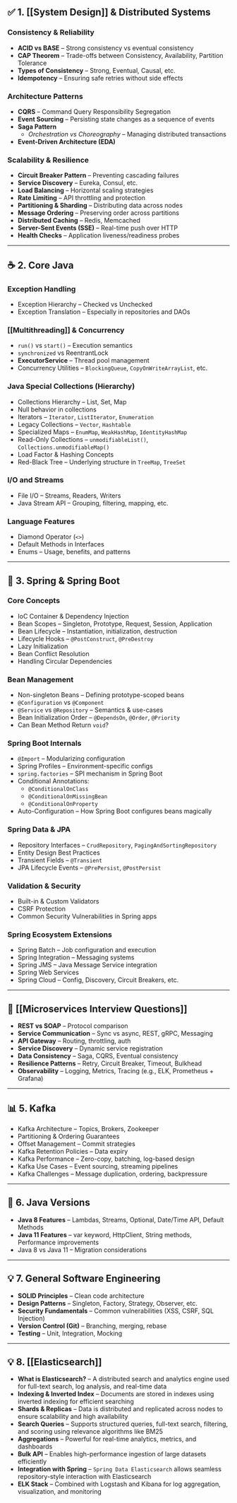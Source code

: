 ## ✅ **1. [[System Design]]  & Distributed Systems**

### **Consistency & Reliability**

- **ACID vs BASE** – Strong consistency vs eventual consistency
- **CAP Theorem** – Trade-offs between Consistency, Availability, Partition Tolerance
- **Types of Consistency** – Strong, Eventual, Causal, etc.
- **Idempotency** – Ensuring safe retries without side effects

### **Architecture Patterns**

- **CQRS** – Command Query Responsibility Segregation
- **Event Sourcing** – Persisting state changes as a sequence of events
- **Saga Pattern**
    - *Orchestration vs Choreography* – Managing distributed transactions
- **Event-Driven Architecture (EDA)**

### **Scalability & Resilience**

- **Circuit Breaker Pattern** – Preventing cascading failures
- **Service Discovery** – Eureka, Consul, etc.
- **Load Balancing** – Horizontal scaling strategies
- **Rate Limiting** – API throttling and protection
- **Partitioning & Sharding** – Distributing data across nodes
- **Message Ordering** – Preserving order across partitions
- **Distributed Caching** – Redis, Memcached
- **Server-Sent Events (SSE)** – Real-time push over HTTP
- **Health Checks** – Application liveness/readiness probes

---

## ☕ **2. Core Java**

### **Exception Handling**

- Exception Hierarchy – Checked vs Unchecked
- Exception Translation – Especially in repositories and DAOs

### **[[Multithreading]] & Concurrency**

- `run()` vs `start()` – Execution semantics
- `synchronized` vs ReentrantLock
- **ExecutorService** – Thread pool management
- Concurrency Utilities – `BlockingQueue`, `CopyOnWriteArrayList`, etc.

### **Java Special Collections (Hierarchy)**

- Collections Hierarchy – List, Set, Map
- Null behavior in collections
- Iterators – `Iterator`, `ListIterator`, `Enumeration`
- Legacy Collections – `Vector`, `Hashtable`
- Specialized Maps – `EnumMap`, `WeakHashMap`, `IdentityHashMap`
- Read-Only Collections – `unmodifiableList()`, `Collections.unmodifiableMap()`
- Load Factor & Hashing Concepts
- Red-Black Tree – Underlying structure in `TreeMap`, `TreeSet`

### **I/O and Streams**

- File I/O – Streams, Readers, Writers
- Java Stream API – Grouping, filtering, mapping, etc.

### **Language Features**

- Diamond Operator (`<>`)
- Default Methods in Interfaces
- Enums – Usage, benefits, and patterns

---

## 🌱 **3. Spring & Spring Boot**

### **Core Concepts**

- IoC Container & Dependency Injection
- Bean Scopes – Singleton, Prototype, Request, Session, Application
- Bean Lifecycle – Instantiation, initialization, destruction
- Lifecycle Hooks – `@PostConstruct`, `@PreDestroy`
- Lazy Initialization
- Bean Conflict Resolution
- Handling Circular Dependencies

### **Bean Management**

- Non-singleton Beans – Defining prototype-scoped beans
- `@Configuration` vs `@Component`
- `@Service` vs `@Repository` – Semantics & use-cases
- Bean Initialization Order – `@DependsOn`, `@Order`, `@Priority`
- Can Bean Method Return `void`?

### **Spring Boot Internals**

- `@Import` – Modularizing configuration
- Spring Profiles – Environment-specific configs
- `spring.factories` – SPI mechanism in Spring Boot
- Conditional Annotations:
    - `@ConditionalOnClass`
    - `@ConditionalOnMissingBean`
    - `@ConditionalOnProperty`
- Auto-Configuration – How Spring Boot configures beans magically

### **Spring Data & JPA**

- Repository Interfaces – `CrudRepository`, `PagingAndSortingRepository`
- Entity Design Best Practices
- Transient Fields – `@Transient`
- JPA Lifecycle Events – `@PrePersist`, `@PostPersist`

### **Validation & Security**

- Built-in & Custom Validators
- CSRF Protection
- Common Security Vulnerabilities in Spring apps

### **Spring Ecosystem Extensions**

- Spring Batch – Job configuration and execution
- Spring Integration – Messaging systems
- Spring JMS – Java Message Service integration
- Spring Web Services
- Spring Cloud – Config, Discovery, Circuit Breakers, etc.

---

## 🧩 **[[Microservices Interview Questions]]**

- **REST vs SOAP** – Protocol comparison
- **Service Communication** – Sync vs async, REST, gRPC, Messaging
- **API Gateway** – Routing, throttling, auth
- **Service Discovery** – Dynamic service registration
- **Data Consistency** – Saga, CQRS, Eventual consistency
- **Resilience Patterns** – Retry, Circuit Breaker, Timeout, Bulkhead
- **Observability** – Logging, Metrics, Tracing (e.g., ELK, Prometheus + Grafana)

---

## 📊 **5. Kafka**

- Kafka Architecture – Topics, Brokers, Zookeeper
- Partitioning & Ordering Guarantees
- Offset Management – Commit strategies
- Kafka Retention Policies – Data expiry
- Kafka Performance – Zero-copy, batching, log-based design
- Kafka Use Cases – Event sourcing, streaming pipelines
- Kafka Challenges – Message duplication, ordering, backpressure

---

## 🔢 **6. Java Versions**

- **Java 8 Features** – Lambdas, Streams, Optional, Date/Time API, Default Methods
- **Java 11 Features** – var keyword, HttpClient, String methods, Performance improvements
- Java 8 vs Java 11 – Migration considerations

---

## 💡 **7. General Software Engineering**

- **SOLID Principles** – Clean code architecture
- **Design Patterns** – Singleton, Factory, Strategy, Observer, etc.
- **Security Fundamentals** – Common vulnerabilities (XSS, CSRF, SQL Injection)
- **Version Control (Git)** – Branching, merging, rebase
- **Testing** – Unit, Integration, Mocking

---

## 💡 **8. [[Elasticsearch]]**

- **What is Elasticsearch?** – A distributed search and analytics engine used for full-text search, log analysis, and real-time data
- **Indexing & Inverted Index** – Documents are stored in indexes using inverted indexing for efficient searching
- **Shards & Replicas** – Data is distributed and replicated across nodes to ensure scalability and high availability
- **Search Queries** – Supports structured queries, full-text search, filtering, and scoring using relevance algorithms like BM25
- **Aggregations** – Powerful for real-time analytics, metrics, and dashboards
- **Bulk API** – Enables high-performance ingestion of large datasets efficiently
- **Integration with Spring** – `Spring Data Elasticsearch` allows seamless repository-style interaction with Elasticsearch
- **ELK Stack** – Combined with Logstash and Kibana for log aggregation, visualization, and monitoring